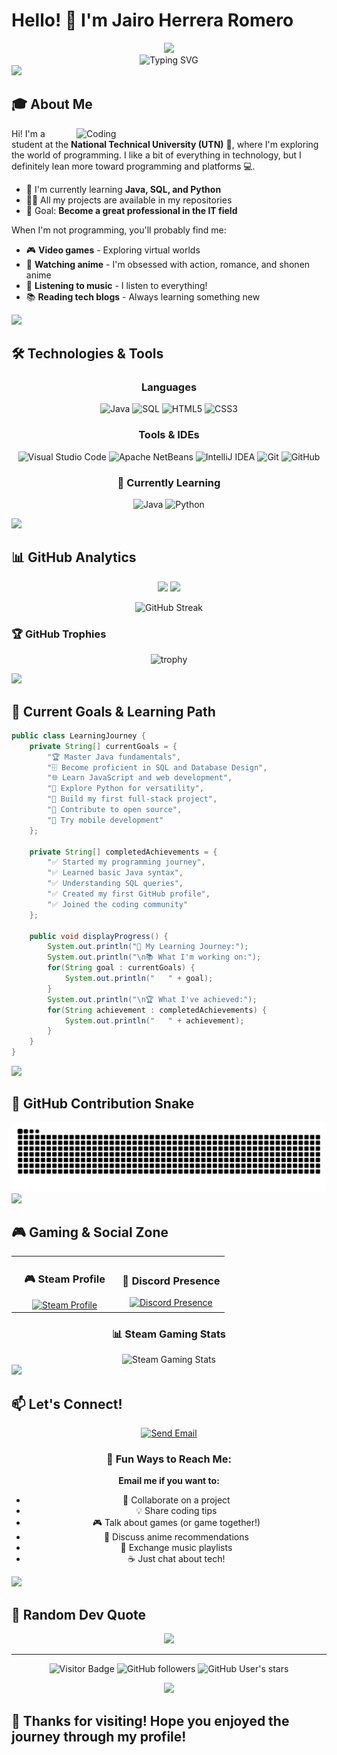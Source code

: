 # Hello! 👋 I'm Jairo Herrera Romero

<div align="center">
  <img src="https://capsule-render.vercel.app/api?type=waving&color=gradient&customColorList=6,11,20&height=180&section=header&text=Welcome%20to%20my%20Profile!&fontSize=42&fontColor=fff&animation=twinkling&fontAlignY=32" />
</div>

<div align="center">
  <img src="https://readme-typing-svg.herokuapp.com?font=Fira+Code&pause=1000&color=36BCF7&center=true&vCenter=true&width=435&lines=Engineering+Student+🎓;Future+Developer+💻;Gamer+%7C+Otaku+%7C+Music+Lover;Learning+Java+and+SQL;Always+exploring+new+tech!;Let's+code+together!" alt="Typing SVG" />
</div>

<img src="https://user-images.githubusercontent.com/73097560/115834477-dbab4500-a447-11eb-908a-139a6edaec5c.gif">

## 🎓 About Me

<img align="right" alt="Coding" width="400" src="https://media.giphy.com/media/qgQUggAC3Pfv687qPC/giphy.gif">

Hi! I'm a student at the **National Technical University (UTN)** 🏫, where I'm exploring the world of programming. I like a bit of everything in technology, but I definitely lean more toward programming and platforms 💻.

- 🌱 I'm currently learning **Java, SQL, and Python**
- 👨‍💻 All my projects are available in my repositories
- 🎯 Goal: **Become a great professional in the IT field**

When I'm not programming, you'll probably find me:
- 🎮 **Video games** - Exploring virtual worlds
- 🍜 **Watching anime** - I'm obsessed with action, romance, and shonen anime
- 🎵 **Listening to music** - I listen to everything!
- 📚 **Reading tech blogs** - Always learning something new

<img src="https://user-images.githubusercontent.com/73097560/115834477-dbab4500-a447-11eb-908a-139a6edaec5c.gif">

## 🛠️ Technologies & Tools

<div align="center">

### Languages
![Java](https://img.shields.io/badge/Java-ED8B00?style=for-the-badge&logo=openjdk&logoColor=white)
![SQL](https://img.shields.io/badge/SQL-316192?style=for-the-badge&logo=mysql&logoColor=white)
![HTML5](https://img.shields.io/badge/HTML5-E34F26?style=for-the-badge&logo=html5&logoColor=white)
![CSS3](https://img.shields.io/badge/CSS3-1572B6?style=for-the-badge&logo=css3&logoColor=white)

### Tools & IDEs
![Visual Studio Code](https://img.shields.io/badge/Visual%20Studio%20Code-0078d7.svg?style=for-the-badge&logo=visual-studio-code&logoColor=white)
![Apache NetBeans](https://img.shields.io/badge/Apache%20NetBeans-1B6AC6.svg?style=for-the-badge&logo=apache-netbeans-ide&logoColor=white)
![IntelliJ IDEA](https://img.shields.io/badge/IntelliJIDEA-000000.svg?style=for-the-badge&logo=intellij-idea&logoColor=white)
![Git](https://img.shields.io/badge/GIT-E44C30?style=for-the-badge&logo=git&logoColor=white)
![GitHub](https://img.shields.io/badge/GitHub-100000?style=for-the-badge&logo=github&logoColor=white)

### 🌱 Currently Learning
![Java](https://img.shields.io/badge/Java-ED8B00?style=for-the-badge&logo=openjdk&logoColor=white)
![Python](https://img.shields.io/badge/Python-3776AB?style=for-the-badge&logo=python&logoColor=white)

</div>

<img src="https://user-images.githubusercontent.com/73097560/115834477-dbab4500-a447-11eb-908a-139a6edaec5c.gif">

## 📊 GitHub Analytics

<div align="center">
  <img height="180em" src="https://github-readme-stats.vercel.app/api?username=TheJPlay2006&show_icons=true&theme=radical&hide_border=true&count_private=true&include_all_commits=true" />
  <img height="180em" src="https://github-readme-stats.vercel.app/api/top-langs/?username=TheJPlay2006&layout=compact&theme=radical&hide_border=true&langs_count=8" />
</div>

<div align="center">
  
![GitHub Streak](https://github-readme-streak-stats.herokuapp.com/?user=TheJPlay2006&theme=radical&hide_border=true)

</div>

### 🏆 GitHub Trophies
<div align="center">
  
![trophy](https://github-profile-trophy.vercel.app/?username=TheJPlay2006&theme=radical&no-frame=true&no-bg=false&margin-w=4)

</div>

<img src="https://user-images.githubusercontent.com/73097560/115834477-dbab4500-a447-11eb-908a-139a6edaec5c.gif">

## 🎯 Current Goals & Learning Path

```java
public class LearningJourney {
    private String[] currentGoals = {
        "🏆 Master Java fundamentals",
        "🗄️ Become proficient in SQL and Database Design",
        "🌐 Learn JavaScript and web development",
        "🐍 Explore Python for versatility",
        "🚀 Build my first full-stack project",
        "🤝 Contribute to open source",
        "📱 Try mobile development"
    };
    
    private String[] completedAchievements = {
        "✅ Started my programming journey",
        "✅ Learned basic Java syntax",
        "✅ Understanding SQL queries",
        "✅ Created my first GitHub profile",
        "✅ Joined the coding community"
    };
    
    public void displayProgress() {
        System.out.println("🎯 My Learning Journey:");
        System.out.println("\n📚 What I'm working on:");
        for(String goal : currentGoals) {
            System.out.println("   " + goal);
        }
        System.out.println("\n🏆 What I've achieved:");
        for(String achievement : completedAchievements) {
            System.out.println("   " + achievement);
        }
    }
}
```

<img src="https://user-images.githubusercontent.com/73097560/115834477-dbab4500-a447-11eb-908a-139a6edaec5c.gif">

## 🐍 GitHub Contribution Snake

<div align="center">
  <img src="https://raw.githubusercontent.com/TheJPlay2006/TheJPlay2006/output/github-contribution-grid-snake.svg" alt="Snake animation" />
</div>

<img src="https://user-images.githubusercontent.com/73097560/115834477-dbab4500-a447-11eb-908a-139a6edaec5c.gif">

## 🎮 Gaming & Social Zone

<div align="center">

<table>
<tr>
<td align="center" width="50%">

### 🎮 Steam Profile
<a href="https://steamcommunity.com/profiles/76561199204811122">
<img src="https://steam-stat.vercel.app/api?profileName=76561199204811122&theme=dark&card_width=400" alt="Steam Profile"/>
</a>

</td>
<td align="center" width="50%">

### 💬 Discord Presence
<a href="https://discord.com/users/724431024758718485">
<img src="https://lanyard-profile-readme.vercel.app/api/724431024758718485?theme=dark&bg=0d1117&animated=false&hideDiscrim=true&borderRadius=10px" alt="Discord Presence"/>
</a>

</td>
</tr>
</table>

### 📊 Steam Gaming Stats
<div align="center">
<img src="https://steam-stats-web.vercel.app/api/76561199204811122?theme=dark" alt="Steam Gaming Stats"/>
</div>

</div>

<img src="https://user-images.githubusercontent.com/73097560/115834477-dbab4500-a447-11eb-908a-139a6edaec5c.gif">

## 📫 Let's Connect!

<div align="center">

[![Send Email](https://img.shields.io/badge/📧%20Send%20Email-jh599350@gmail.com-D14836?style=for-the-badge&logo=gmail&logoColor=white)](mailto:jh599350@gmail.com)

### 💬 Fun Ways to Reach Me:

**Email me if you want to:**
- 🤝 Collaborate on a project
- 💡 Share coding tips
- 🎮 Talk about games (or game together!)
- 🍜 Discuss anime recommendations
- 🎵 Exchange music playlists
- ☕ Just chat about tech!

</div>

<img src="https://user-images.githubusercontent.com/73097560/115834477-dbab4500-a447-11eb-908a-139a6edaec5c.gif">

## 💭 Random Dev Quote

<div align="center">
  <img src="https://quotes-github-readme.vercel.app/api?type=horizontal&theme=radical" />
</div>

---

<div align="center">
  
![Visitor Badge](https://visitor-badge.laobi.icu/badge?page_id=TheJPlay2006.TheJPlay2006)
![GitHub followers](https://img.shields.io/github/followers/TheJPlay2006?logo=GitHub&style=for-the-badge)
![GitHub User's stars](https://img.shields.io/github/stars/TheJPlay2006?logo=github&style=for-the-badge)

</div>

<div align="center">
  <img src="https://capsule-render.vercel.app/api?type=waving&color=gradient&customColorList=6,11,20&height=100&section=footer" />
</div>

## 🎉 Thanks for visiting! Hope you enjoyed the journey through my profile!
